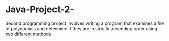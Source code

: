# Java-Project-2-
Second programming project involves writing a program that examines a file of polynomials and determine if they are in strictly acsending order using two different methods

